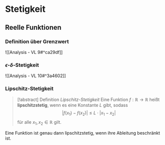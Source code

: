 # Stetigkeit

## Reelle Funktionen

### Definition über Grenzwert

![[Analysis - VL 9#^ca29df]]

### $\epsilon$-$\delta$-Stetigkeit

![[Analysis - VL 10#^3a4602]]

### Lipschitz-Stetigkeit

> [!abstract] Definition *Lipschitz-Stetigkeit*
> Eine Funktion $f: \mathbb{R} \to \mathbb{R}$ heißt **lipschitzstetig**, wenn es eine Konstante $L$ gibt, sodass $$|f(x_{1})-f(x_{2})|\leq L \cdot |x_{1}-x_{2}|$$ für alle $x_{1},x_{2} \in \mathbb{R}$ gilt.

Eine Funktion ist genau dann lipschitzstetig, wenn ihre Ableitung beschränkt ist.